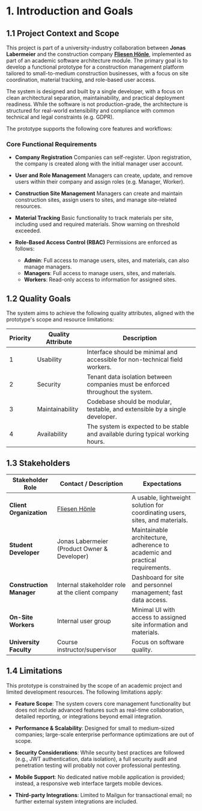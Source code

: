 # 1. Introduction and Goals

## 1.1 Project Context and Scope

This project is part of a university-industry collaboration between **Jonas Labermeier** and the construction company **[Fliesen Hönle](https://www.fliesen-hoenle.de/)**, implemented as part of an academic software architecture module. The primary goal is to develop a functional prototype for a construction management platform tailored to small-to-medium construction businesses, with a focus on site coordination, material tracking, and role-based user access.

The system is designed and built by a single developer, with a focus on clean architectural separation, maintainability, and practical deployment readiness. While the software is not production-grade, the architecture is structured for real-world extensibility and compliance with common technical and legal constraints (e.g. GDPR).

The prototype supports the following core features and workflows:

### Core Functional Requirements

* **Company Registration**
  Companies can self-register. Upon registration, the company is created along with the initial manager user account.

* **User and Role Management**
  Managers can create, update, and remove users within their company and assign roles (e.g. Manager, Worker).

* **Construction Site Management**
  Managers can create and maintain construction sites, assign users to sites, and manage site-related resources.

* **Material Tracking**
  Basic functionality to track materials per site, including used and required materials. Show warning on threshold exceeded.

* **Role-Based Access Control (RBAC)**
  Permissions are enforced as follows:
   * **Admin**: Full access to manage users, sites, and materials, can also manage managers.
  * **Managers**: Full access to manage users, sites, and materials.
  * **Workers**: Read-only access to information for assigned sites.

## 1.2 Quality Goals

The system aims to achieve the following quality attributes, aligned with the prototype's scope and resource limitations:

| Priority | Quality Attribute | Description                                                                     |
| -------- | ----------------- | ------------------------------------------------------------------------------- |
| 1        | Usability         | Interface should be minimal and accessible for non-technical field workers.     |
| 2        | Security          | Tenant data isolation between companies must be enforced throughout the system. |
| 3        | Maintainability   | Codebase should be modular, testable, and extensible by a single developer.     |
| 4        | Availability      | The system is expected to be stable and available during typical working hours. |

## 1.3 Stakeholders

| Stakeholder Role         | Contact / Description                           | Expectations                                                                 |
| ------------------------ | ----------------------------------------------- | ---------------------------------------------------------------------------- |
| **Client Organization**  | [Fliesen Hönle](https://www.fliesen-hoenle.de/) | A usable, lightweight solution for coordinating users, sites, and materials. |
| **Student Developer**    | Jonas Labermeier (Product Owner & Developer)    | Maintainable architecture, adherence to academic and practical requirements. |
| **Construction Manager** | Internal stakeholder role at the client company | Dashboard for site and personnel management; fast data access.               |
| **On-Site Workers**      | Internal user group                             | Minimal UI with access to assigned site information and materials.           |
| **University Faculty**   | Course instructor/supervisor                    | Focus on software quality.                |

## 1.4 Limitations

This prototype is constrained by the scope of an academic project and limited development resources. The following limitations apply:

* **Feature Scope**:
  The system covers core management functionality but does not include advanced features such as real-time collaboration, detailed reporting, or integrations beyond email integration.

* **Performance & Scalability**:
  Designed for small to medium-sized companies; large-scale enterprise performance optimizations are out of scope.

* **Security Considerations**:
  While security best practices are followed (e.g., JWT authentication, data isolation), a full security audit and penetration testing will probably not cover professional pentesting.

* **Mobile Support**:
  No dedicated native mobile application is provided; instead, a responsive web interface targets mobile devices.

* **Third-party Integrations**:
  Limited to Mailgun for transactional email; no further external system integrations are included.
